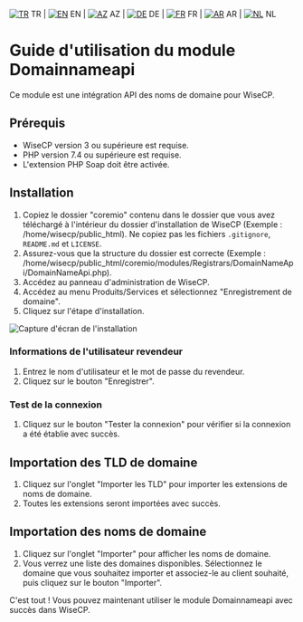 [![TR](https://github.com/domainreseller/wisecp-dna/assets/118720541/3ae7f50e-2763-4bf9-8060-c3dd3e321ff9)](README.md)
TR | [![EN](https://github.com/domainreseller/wisecp-dna/assets/118720541/654290e2-e8a0-40f8-b816-59fe7ae94418)](README-EN.md)
EN | [![AZ](https://github.com/domainreseller/wisecp-dna/assets/118720541/c5b30741-8f16-4f89-901e-37d63e9376a7)](README-AZ.md)
AZ | [![DE](https://github.com/domainreseller/wisecp-dna/assets/118720541/c2416f16-08c2-433e-b22b-f8b72c979090)](README-DE.md)
DE | [![FR](https://github.com/domainreseller/wisecp-dna/assets/118720541/a5e20dc0-d47e-4ce7-bd97-6d4ba80ddc18)](README-FR.md)
FR | [![AR](https://github.com/domainreseller/wisecp-dna/assets/118720541/8e4b474b-2be3-4323-99ff-f2e90aa4142d)](README-AR.md)
AR | [![NL](https://github.com/domainreseller/wisecp-dna/assets/118720541/ed7fe0e5-3775-40f3-bd71-c974de88a50d)](README-NL.md)
NL 

# Guide d'utilisation du module Domainnameapi

Ce module est une intégration API des noms de domaine pour WiseCP.

## Prérequis

- WiseCP version 3 ou supérieure est requise.
- PHP version 7.4 ou supérieure est requise.
- L'extension PHP Soap doit être activée.

## Installation

1. Copiez le dossier "coremio" contenu dans le dossier que vous avez téléchargé à l'intérieur du dossier d'installation de WiseCP (Exemple : /home/wisecp/public_html). Ne copiez pas les fichiers `.gitignore`, `README.md` et `LICENSE`.
2. Assurez-vous que la structure du dossier est correcte (Exemple : /home/wisecp/public_html/coremio/modules/Registrars/DomainNameApi/DomainNameApi.php).
3. Accédez au panneau d'administration de WiseCP.
4. Accédez au menu Produits/Services et sélectionnez "Enregistrement de domaine".
5. Cliquez sur l'étape d'installation.

![Capture d'écran de l'installation](https://github.com/domainreseller/wisecp-dna/assets/118720541/0cc8cca1-980e-4ae2-928a-28a809da87eb)

### Informations de l'utilisateur revendeur

1. Entrez le nom d'utilisateur et le mot de passe du revendeur.
2. Cliquez sur le bouton "Enregistrer".

### Test de la connexion

1. Cliquez sur le bouton "Tester la connexion" pour vérifier si la connexion a été établie avec succès.

## Importation des TLD de domaine

1. Cliquez sur l'onglet "Importer les TLD" pour importer les extensions de noms de domaine.
2. Toutes les extensions seront importées avec succès.

## Importation des noms de domaine

1. Cliquez sur l'onglet "Importer" pour afficher les noms de domaine.
2. Vous verrez une liste des domaines disponibles. Sélectionnez le domaine que vous souhaitez importer et associez-le au client souhaité, puis cliquez sur le bouton "Importer".

C'est tout ! Vous pouvez maintenant utiliser le module Domainnameapi avec succès dans WiseCP.
